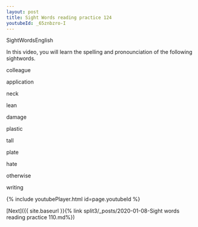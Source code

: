 ```yaml
---
layout: post
title: Sight Words reading practice 124
youtubeId: _65znbzro-I
---
```

 
 
SightWordsEnglish


In this video, you will learn the spelling and pronounciation of the following sightwords.


colleague

application

neck

lean

damage

plastic

tall

plate

hate

otherwise

writing


{% include youtubePlayer.html id=page.youtubeId %}
 
 

[Next]({{ site.baseurl }}{% link  split3/_posts/2020-01-08-Sight words reading practice 110.md%})
 
